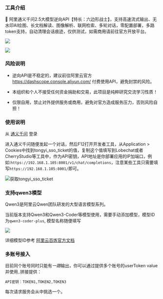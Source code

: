 ### 工具介绍

🚀 阿里通义千问2.5大模型逆向API【特长：六边形战士】，支持高速流式输出、无水印AI绘图、长文档解读、图像解析、联网检索、多轮对话，零配置部署，多路token支持，自动清理会话痕迹，仅供测试，如需商用请前往官方开放平台。

![](https://cdn.jsdelivr.net/gh/xiaoY233/PicList@main/public/assets/Free-API.png)

![](https://img.shields.io/badge/Copyright-arch3rPro-ff9800?style=flat&logo=github&logoColor=white)

### 风险说明

- 逆向API是不稳定的，建议前往阿里云官方 https://dashscope.console.aliyun.com/ 付费使用API，避免封禁的风险。

- 本组织和个人不接受任何资金捐助和交易，此项目是纯粹研究交流学习性质！

- 仅限自用，禁止对外提供服务或商用，避免对官方造成服务压力，否则风险自担！


### 使用说明

从 [通义千问](https://tongyi.aliyun.com/qianwen) 登录

进入通义千问随便发起一个对话，然后F12打开开发者工具，从Application > Cookies中找到tongyi_sso_ticket的值，复制这个值填写到Lobechat或者CherryStudio等工具中，作为API密钥，API地址是你部署应用的IP加端口，例如:`https://192.168.1.105:8001/v1/chat/completions`，注意某些工具只需要填写`https://192.168.1.105:8001/`即可。

![获取tongyi_sso_ticket](https://cdn.jsdelivr.net/gh/LLM-Red-Team/qwen-free-api@master/doc/example-0.png)

### 支持qwen3模型

Qwen3是阿里云Qwen团队研发的大型语言模型系列。

当前版本支持Qwen3和Qwen3-Coder等模型使用，需要手动添加模型，模型ID为`qwen3-coder-plus`, 模型名称随便填写

![](https://cdn.jsdelivr.net/gh/xiaoY233/PicList@main/public/assets/Qwen3-Coder.png)

详细模型ID参考
[阿里云百炼官方文档](https://bailian.console.aliyun.com/?tab=doc#/doc/?type=model&url=https%3A%2F%2Fhelp.aliyun.com%2Fdocument_detail%2F2840914.html&renderType=iframe)


### 多账号接入

目前同个账号同时只能有*一路*输出，你可以通过提供多个账号的userToken value并使用`,`拼接提供：

```
API密钥：TOKEN1,TOKEN2,TOKEN3
```
每次请求服务会从中挑选一个。
